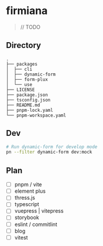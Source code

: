 <!--
 * @Author: yuqigong@outlook.com
 * @Date: 2022-12-09 17:45:27
 * @LastEditors: yuqigong@outlook.com
 * @LastEditTime: 2023-01-28 14:24:38
 * @FilePath: /firmiana/README.md
 * @Description:
 *
-->
# firmiana

> // TODO

## Directory

```
.
├── packages
│  ├── cli
│  ├── dynamic-form
│  ├── form-plux
│  └── use
├── LICENSE
├── package.json
├── tsconfig.json
├── README.md
├── pnpm-lock.yaml
└── pnpm-workspace.yaml
```

## Dev

```sh
# Run dynamic-form for develop mode
pn --filter dynamic-form dev:mock
```

## Plan

- [ ] pnpm / vite
- [ ] element plus
- [ ] thress.js
- [ ] typescript
- [ ] vuepress | vitepress
- [ ] storybook
- [ ] eslint / commitlint
- [ ] blog
- [ ] vitest
